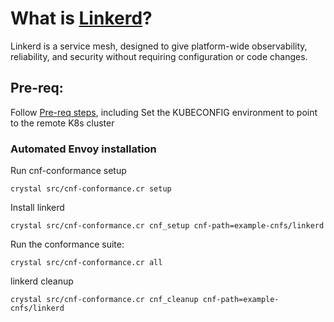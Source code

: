 # What is [Linkerd](https://linkerd.io/)?
Linkerd is a service mesh, designed to give platform-wide observability, reliability, and security without requiring configuration or code changes.


## Pre-req:
Follow [Pre-req steps](https://github.com/cncf/cnf-conformance/blob/master/INSTALL.md#prerequisites), including
Set the KUBECONFIG environment to point to the remote K8s cluster

### Automated Envoy installation
Run cnf-conformance setup 
```
crystal src/cnf-conformance.cr setup
```

Install linkerd 
```
crystal src/cnf-conformance.cr cnf_setup cnf-path=example-cnfs/linkerd
```

Run the conformance suite: 
```
crystal src/cnf-conformance.cr all
```

linkerd cleanup
```
crystal src/cnf-conformance.cr cnf_cleanup cnf-path=example-cnfs/linkerd
```
  
